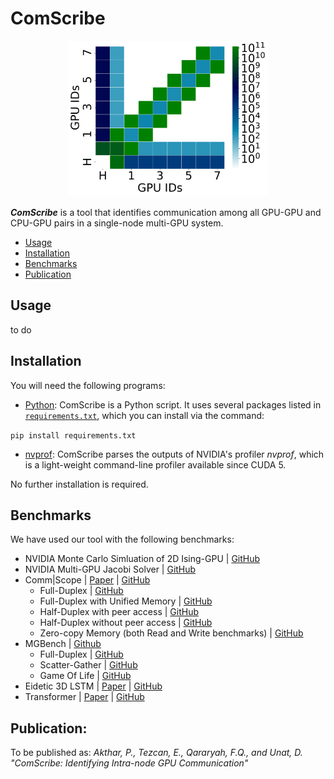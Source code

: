 # ComScribe

<p align="center">
  <img src="/transformer.PNG" width="320">
</p>


***ComScribe*** is a tool that identifies communication among all GPU-GPU and CPU-GPU pairs in a single-node multi-GPU system.

- [Usage](##Usage) 
- [Installation](##Installation)
- [Benchmarks](##Benchmarks)
- [Publication](##Publication)
   
   
## Usage

to do

## Installation

You will need the following programs:

- [Python](https://www.python.org/): ComScribe is a Python script. It uses several packages listed in [`requirements.txt`](/requirements.txt), which you can install via the command:

`pip install requirements.txt`

- [nvprof](https://docs.nvidia.com/cuda/profiler-users-guide/index.html#nvprof-overview): ComScribe parses the outputs of NVIDIA's profiler *nvprof*, which is a light-weight command-line profiler available since CUDA 5.

No further installation is required.

## Benchmarks
We have used our tool with the following benchmarks:
* NVIDIA Monte Carlo Simluation of 2D Ising-GPU | [GitHub](https://github.com/NVIDIA/ising-gpu/tree/master/optimized)
* NVIDIA Multi-GPU Jacobi Solver | [GitHub](https://github.com/NVIDIA/multi-gpu-programming-models/blob/master/single_threaded_copy/jacobi.cu)
* Comm|Scope | [Paper](https://dl.acm.org/doi/10.1145/3297663.3310299) | [GitHub](https://github.com/c3sr/comm_scope)
    * Full-Duplex | [GitHub](https://github.com/c3sr/comm_scope/blob/master/src/cudaMemcpyAsync-duplex/gpu_gpu_peer.cpp)
    * Full-Duplex with Unified Memory | [GitHub](https://github.com/c3sr/comm_scope/blob/master/src/demand-duplex/gpu_gpu.cu)
    * Half-Duplex with peer access | [GitHub](https://github.com/c3sr/comm_scope/blob/master/src/cudaMemcpyPeerAsync/gpu_to_gpu_peer.cpp)
    * Half-Duplex without peer access | [GitHub](https://github.com/c3sr/comm_scope/blob/master/src/cudaMemcpyPeerAsync/gpu_to_gpu.cpp)
    * Zero-copy Memory (both Read and Write benchmarks) | [GitHub](https://github.com/c3sr/comm_scope/blob/master/src/zerocopy/gpu_to_gpu.cu)
* MGBench | [Github](https://github.com/tbennun/mgbench)
    * Full-Duplex | [GitHub](https://github.com/tbennun/mgbench/blob/master/src/L1/fullduplex.cpp)
    * Scatter-Gather | [GitHub](https://github.com/tbennun/mgbench/blob/master/src/L1/scatter.cpp)
    * Game Of Life | [GitHub](https://github.com/tbennun/mgbench/blob/master/src/L2/gol/main.cpp)
* Eidetic 3D LSTM | [Paper](https://openreview.net/forum?id=B1lKS2AqtX) | [GitHub](https://github.com/google/e3d_lstm )
* Transformer | [Paper](http://arxiv.org/abs/1706.03762) | [GitHub](https://github.com/tensorflow/tensor2tensor/)


## Publication:
To be published as: _Akthar, P., Tezcan, E., Qararyah, F.Q., and Unat, D. "ComScribe: Identifying Intra-node GPU Communication"_
